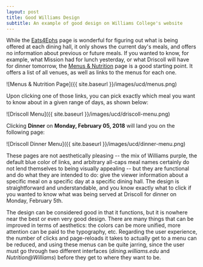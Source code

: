 ```yaml
---
layout: post
title: Good Williams Design
subtitle: An example of good design on Williams College's website
---
```

While the [Eats4Ephs](https://dining.williams.edu/eats4ephs/) page is wonderful for figuring out what is being offered at each dining hall, it only shows the current day's meals, and offers no information about previous or future meals. If you wanted to know, for example, what Mission had for lunch yesterday, or what Driscoll will have for dinner tomorrow, the [Menus & Nutrition](https://dining.williams.edu/menus-nutrition/) page is a good starting point. It offers a list of all venues, as well as links to the menus for each one.

![Menus & Nutrition Page]({{ site.baseurl }}/images/ucd/menus.png)

Upon clicking one of those links, you can pick exactly which meal you want to know about in a given range of days, as shown below:

![Driscoll Menu]({{ site.baseurl }}/images/ucd/driscoll-menu.png)

Clicking **Dinner** on **Monday, February 05, 2018** will land you on the following page:

![Driscoll Dinner Menu]({{ site.baseurl }}/images/ucd/dinner-menu.png)

These pages are not aesthetically pleasing -- the mix of Williams purple, the default blue color of links, and arbitrary all-caps meal names certainly do not lend themselves to being visually appealing -- but they are functional and do what they are intended to do: give the viewer information about a specific meal on a specific day at a specific dining hall. The design is straightforward and understandable, and you know exactly what to click if you wanted to know what was being served at Driscoll for dinner on Monday, February 5th.

The design can be considered good in that it functions, but it is nowhere near the best or even very good design. There are many things that can be improved in terms of aesthetics: the colors can be more unified, more attention can be paid to the typography, etc. Regarding the user experience, the number of clicks and page-reloads it takes to actually get to a menu can be reduced, and using these menus can be quite jarring, since the user must go through two different interfaces (*dining.williams.edu* and *Nutrition@Williams*) before they get to where they want to be.
